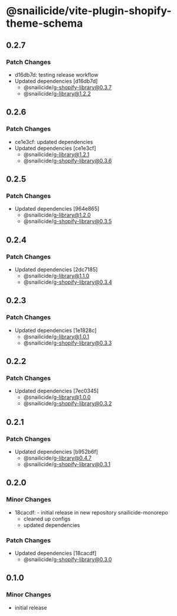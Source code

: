 # @snailicide/vite-plugin-shopify-theme-schema

## 0.2.7

### Patch Changes

- d16db7d: testing release workflow
- Updated dependencies [d16db7d]
  - @snailicide/g-shopify-library@0.3.7
  - @snailicide/g-library@1.2.2

## 0.2.6

### Patch Changes

- ce1e3cf: updated dependencies
- Updated dependencies [ce1e3cf]
  - @snailicide/g-library@1.2.1
  - @snailicide/g-shopify-library@0.3.6

## 0.2.5

### Patch Changes

- Updated dependencies [964e865]
  - @snailicide/g-library@1.2.0
  - @snailicide/g-shopify-library@0.3.5

## 0.2.4

### Patch Changes

- Updated dependencies [2dc7185]
  - @snailicide/g-library@1.1.0
  - @snailicide/g-shopify-library@0.3.4

## 0.2.3

### Patch Changes

- Updated dependencies [1e1828c]
  - @snailicide/g-library@1.0.1
  - @snailicide/g-shopify-library@0.3.3

## 0.2.2

### Patch Changes

- Updated dependencies [7ec0345]
  - @snailicide/g-library@1.0.0
  - @snailicide/g-shopify-library@0.3.2

## 0.2.1

### Patch Changes

- Updated dependencies [b952b6f]
  - @snailicide/g-library@0.4.7
  - @snailicide/g-shopify-library@0.3.1

## 0.2.0

### Minor Changes

- 18cacdf: - initial release in new repository snailicide-monorepo
  - cleaned up configs
  - updated dependencies

### Patch Changes

- Updated dependencies [18cacdf]
  - @snailicide/g-shopify-library@0.3.0

## 0.1.0

### Minor Changes

- initial release
